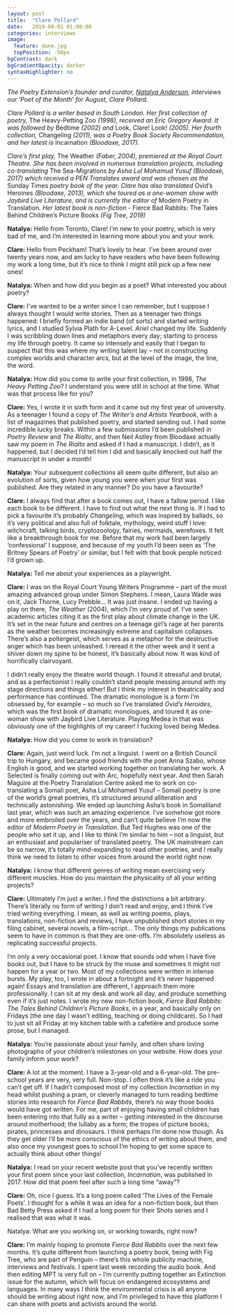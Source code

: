 ```yaml
---
layout: post
title:  "Clare Pollard"
date:   2019-08-01 01:00:00
categories: interviews
image:
  feature: dane.jpg
  topPosition: -50px
bgContrast: dark
bgGradientOpacity: darker
syntaxHighlighter: no
---
```


<em>The Poetry Extension’s founder and curator, <a href="http://www.natalyaanderson.com" target="_blank">Natalya Anderson</a>, interviews our ‘Poet of the Month’ for August, Clare Pollard.</em>

<em>Clare Pollard is a writer based in South London. Her first collection of poetry, </em>The Heavy-Petting Zoo<em> (1998), received an Eric Gregory Award.  It was followed by </em>Bedtime<em> (2002) and </em>Look, Clare! Look!<em> (2005). Her fourth collection, </em>Changeling<em> (2011), was a Poetry Book Society Recommendation, and her latest is </em>Incarnation<em> (Bloodaxe, 2017).

Clare’s first play, </em>The Weather<em> (Faber, 2004), premiered at the Royal Court Theatre. She has been involved in numerous translation projects, including co-translating </em>The Sea-Migrations<em> by Asha Lul Mohamud Yusuf (Bloodaxe, 2017) which received a PEN Translates award and was chosen as the </em>Sunday Times<em> poetry book of the year. Clare has also translated </em>Ovid’s Heroines<em> (Bloodaxe, 2013), which she toured as a one-woman show with Jaybird Live Literature, and is currently the editor of </em>Modern Poetry in Translation<em>. Her latest book is non-fiction - </em>Fierce Bad Rabbits: The Tales Behind Children’s Picture Books<em> (Fig Tree, 2019)</em>

<strong>Natalya:</strong> Hello from Toronto, Clare! I’m new to your poetry, which is very bad of me, and I’m interested in learning more about you and your work.

<strong>Clare:</strong> Hello from Peckham! That’s lovely to hear. I’ve been around over twenty years now, and am lucky to have readers who have been following my work a long time, but it’s nice to think I might still pick up a few new ones!

<strong>Natalya:</strong> When and how did you begin as a poet? What interested you about poetry?

<strong>Clare:</strong> I’ve wanted to be a writer since I can remember, but I suppose I always thought I would write stories. Then as a teenager two things happened: I briefly formed an indie band (of sorts) and started writing lyrics, and I studied Sylvia Plath for A-Level. <em>Ariel</em> changed my life. Suddenly I was scribbling down lines and metaphors every day; starting to process my life through poetry. It came so intensely and easily that I began to suspect that this was where my writing talent lay – not in constructing complex worlds and character arcs, but at the level of the image, the line, the word.

<strong>Natalya:</strong> How did you come to write your first collection, in 1998, <em>The Heavy Petting Zoo</em>? I understand you were still in school at the time. What was that process like for you?

<strong>Clare:</strong> Yes, I wrote it in sixth form and it came out my first year of university. As a teenager I found a copy of <em>The Writer’s and Artists Yearbook</em>, with a list of magazines that published poetry, and started sending out. I had some incredible lucky breaks. Within a few submissions I’d been published in <em>Poetry Review</em> and <em>The Rialto</em>, and then Neil Astley from Bloodaxe actually saw my poem in <em>The Rialto</em> and asked if I had a manuscript. I didn’t, as it happened, but I decided I’d tell him I did and basically knocked out half the manuscript in under a month!

<strong>Natalya:</strong> Your subsequent collections all seem quite different, but also an evolution of sorts, given how young you were when your first was published. Are they related in any manner? Do you have a favourite?

<strong>Clare:</strong> I always find that after a book comes out, I have a fallow period. I like each book to be different. I have to find out what the next thing is. If I had to pick a favourite it’s probably <em>Changeling</em>, which was inspired by ballads, so it’s very political and also full of folktale, mythology, weird stuff I love: witchcraft, talking birds, cryptozoology, fairies, mermaids, werefoxes. It felt like a breakthrough book for me. Before that my work had been largely ‘confessional’ I suppose, and because of my youth I’d been seen as ‘The Britney Spears of Poetry’ or similar, but I felt with that book people noticed I’d grown up.

<strong>Natalya:</strong> Tell me about your experiences as a playwright.

<strong>Clare:</strong> I was on the Royal Court Young Writers Programme – part of the most amazing advanced group under Simon Stephens. I mean, Laura Wade was on it, Jack Thorne, Lucy Prebble… It was just insane. I ended up having a play on there, <em>The Weather</em> (2004), which I’m very proud of. I’ve seen academic articles citing it as the first play about climate change in the UK. It’s set in the near future and centres on a teenage girl’s rage at her parents as the weather becomes increasingly extreme and capitalism collapses. There’s also a poltergeist, which serves as a metaphor for the destructive anger which has been unleashed. I reread it the other week and it sent a shiver down my spine to be honest, it’s basically about now. It was kind of horrifically clairvoyant.

I didn’t really enjoy the theatre world though. I found it stressful and brutal, and as a perfectionist I really couldn’t stand people messing around with my stage directions and things either! But I think my interest in theatricality and performance has continued. The dramatic monologue is a form I’m obsessed by, for example – so much so I’ve translated <em>Ovid’s Heroides</em>, which was the first book of dramatic monologues, and toured it as one-woman show with Jaybird Live Literature. Playing Medea in that was obviously one of the highlights of my career! I fucking loved being Medea.

<strong>Natalya:</strong> How did you come to work in translation?

<strong>Clare:</strong> Again, just weird luck. I’m not a linguist. I went on a British Council trip to Hungary, and became good friends with the poet Anna Szabo, whose English is good, and we started working together on translating her work. A Selected is finally coming out with Arc, hopefully next year. And then Sarah Maguire at the Poetry Translation Centre asked me to work on co-translating a Somali poet, Asha Lul Mohamed Yusuf – Somali poetry is one of the world’s great poetries, it’s structured around alliteration and technically astonishing. We ended up launching Asha’s book in Somaliland last year, which was such an amazing experience.
I’ve somehow got more and more embroiled over the years, and can’t quite believe I’m now the editor of <em>Modern Poetry in Translation</em>. But Ted Hughes was one of the people who set it up, and I like to think I’m similar to him – not a linguist, but an enthusiast and populariser of translated poetry. The UK mainstream can be so narrow, it’s totally mind-expanding to read other poetries, and I really think we need to listen to other voices from around the world right now.

<strong>Natalya:</strong> I know that different genres of writing mean exercising very different muscles. How do you maintain the physicality of all your writing projects?

<strong>Clare:</strong> Ultimately I’m just a writer. I find the distinctions a bit arbitrary.  There’s literally no form of writing I don’t read and enjoy, and I think I’ve tried writing everything. I mean, as well as writing poems, plays, translations, non-fiction and reviews, I have unpublished short stories in my filing cabinet, several novels, a film-script… The only things my publications seem to have in common is that they are one-offs. I’m absolutely useless as replicating successful projects.

I’m only a very occasional poet. I know that sounds odd when I have five books out, but I have to be struck by the muse and sometimes it might not happen for a year or two. Most of my collections were written in intense bursts. My play, too, I wrote in about a fortnight and it’s never happened again! Essays and translation are different, I approach them more professionally. I can sit at my desk and work all day, and produce something even if it’s just notes. I wrote my new non-fiction book, <em>Fierce Bad Rabbits: The Tales Behind Children’s Picture Books</em>, in a year, and basically only on Fridays (the one day I wasn’t editing, teaching or doing childcare). So I had to just sit all Friday at my kitchen table with a cafetière and produce some prose, but I managed.

<strong>Natalya:</strong> You’re passionate about your family, and often share loving photographs of your children’s milestones on your website. How does your family inform your work?

<strong>Clare:</strong> A lot at the moment. I have a 3-year-old and a 6-year-old. The pre-school years are very, very full. Non-stop. I often think it’s like a ride you can’t get off. If I hadn’t composed most of my collection <em>Incarnation</em> in my head whilst pushing a pram, or cleverly managed to turn reading bedtime stories into research for <em>Fierce Bad Rabbits</em>, there’s no way those books would have got written. For me, part of enjoying having small children has been entering into that fully as a writer – getting interested in the discourse around motherhood; the lullaby as a form; the tropes of picture books; pirates, princesses and dinosaurs. I think perhaps I’m done now though. As they get older I’ll be more conscious of the ethics of writing about them, and also once my youngest goes to school I’m hoping to get some space to actually think about other things!

<strong>Natalya:</strong> I read on your recent website post that you’ve recently written your first poem since your last collection, <em>Incarnation</em>, was published in 2017. How did that poem feel after such a long time “away”?

<strong>Clare:</strong> Oh, nice I guess. It’s a long poem called ‘The Lives of the Female Poets’. I thought for a while it was an idea for a non-fiction book, but then Bad Betty Press asked if I had a long poem for their Shots series and I realised that was what it was.

Natalya: What are you working on, or working towards, right now?

<strong>Clare:</strong> I’m mainly hoping to promote <em>Fierce Bad Rabbits</em> over the next few months. It’s quite different from launching a poetry book, being with Fig Tree, who are part of Penguin – there’s this whole publicity machine, interviews and festivals. I spent last week recording the audio book. And then editing MPT is very full on – I’m currently putting together an Extinction issue for the autumn, which will focus on endangered ecosystems and languages. In many ways I think the environmental crisis is all anyone should be writing about right now, and I’m privileged to have this platform I can share with poets and activists around the world.